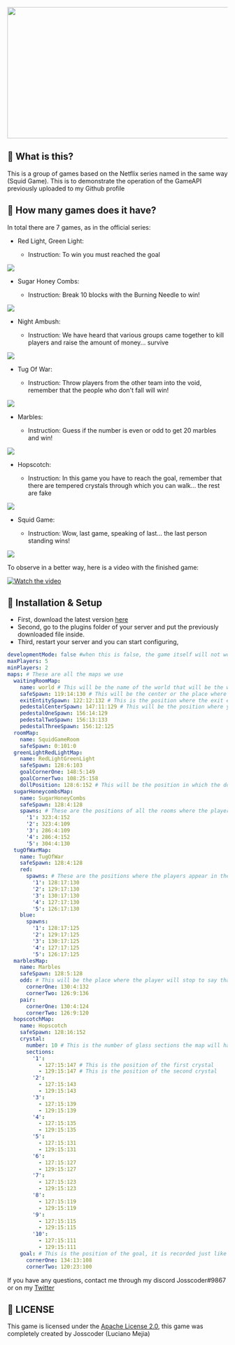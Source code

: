 <p align="center">
  <img height="300" src="https://i.imgur.com/odwLWJV.png" width="600" alt=""/>
</p>

## 🤔 What is this?

This is a group of games based on the Netflix series named in the same way (Squid Game). This is to demonstrate the operation of the GameAPI previously uploaded to my Github profile

## 🎲 How many games does it have?

In total there are 7 games, as in the official series:

- Red Light, Green Light:

  - Instruction: To win you must reached the goal

![](https://i.imgur.com/eQt3nV7.png)

- Sugar Honey Combs:

  - Instruction: Break 10 blocks with the Burning Needle to win!

![](https://i.imgur.com/RdXKsZW.png)

- Night Ambush:

  - Instruction: We have heard that various groups came together to kill players and raise the amount of money... survive

![](https://i.imgur.com/8OxrAXu.png)

- Tug Of War:

  - Instruction: Throw players from the other team into the void, remember that the people who don't fall will win!

![](https://i.imgur.com/5L0to5W.png)

- Marbles:

  - Instruction: Guess if the number is even or odd to get 20 marbles and win!

![](https://i.imgur.com/lUqYi7B.png)

- Hopscotch:

  - Instruction: In this game you have to reach the goal, remember that there are tempered crystals through which you can walk... the rest are fake

![](https://i.imgur.com/vNdUXfY.png)

- Squid Game:

  - Instruction: Wow, last game, speaking of last... the last person standing wins!

![](https://i.imgur.com/W4Yw2AP.png)

To observe in a better way, here is a video with the finished game:

[![Watch the video](https://i.imgur.com/w8D2Ty1.png)](https://youtu.be/Rr-WE7pSW_k)

## 🔨 Installation & Setup

- First, download the latest version [here](https://github.com/Josscoder/SquidGame/releases/latest)
- Second, go to the plugins folder of your server and put the previously downloaded file inside.
- Third, restart your server and you can start configuring,

```yml
developmentMode: false #when this is false, the game itself will not work, only developer settings, play sounds and get position are enabled
maxPlayers: 5
minPlayers: 2
maps: # These are all the maps we use
  waitingRoomMap:
    name: world # This will be the name of the world that will be the waiting room
    safeSpawn: 119:14:130 # This will be the center or the place where you always appear
    exitEntitySpawn: 122:12:132 # This is the position where the exit entity to the lobby will be
    pedestalCenterSpawn: 147:11:129 # This will be the position where you appear in the final stage, when the winner is on the pedestal
    pedestalOneSpawn: 156:14:129
    pedestalTwoSpawn: 156:13:133
    pedestalThreeSpawn: 156:12:125
  roomMap:
    name: SquidGameRoom
    safeSpawn: 0:101:0
  greenLightRedLightMap:
    name: RedLightGreenLight
    safeSpawn: 128:6:103
    goalCornerOne: 148:5:149
    goalCornerTwo: 108:25:158
    dollPosition: 128:6:152 # This will be the position in which the doll appears in the game red light green light
  sugarHoneycombsMap:
    name: SugarHoneyCombs
    safeSpawn: 128:4:128
    spawns: # These are the positions of all the rooms where the players appear to break the blocks
      '1': 323:4:152
      '2': 323:4:109
      '3': 286:4:109
      '4': 286:4:152
      '5': 304:4:130
  tugOfWarMap:
    name: TugOfWar
    safeSpawn: 128:4:128
    red:
      spawns: # These are the positions where the players appear in the game of Tug of War
        '1': 128:17:130
        '2': 129:17:130
        '3': 130:17:130
        '4': 127:17:130
        '5': 126:17:130
    blue:
      spawns:
        '1': 128:17:125
        '2': 129:17:125
        '3': 130:17:125
        '4': 127:17:125
        '5': 126:17:125
  marblesMap:
    name: Marbles
    safeSpawn: 128:5:128
    odd: # This will be the place where the player will stop to say that the number is odd, for this you have to get the upper corner and then the side corner at the bottom, covering the entire area
      cornerOne: 130:4:132
      cornerTwo: 126:9:136
    pair:
      cornerOne: 130:4:124
      cornerTwo: 126:9:120
  hopscotchMap:
    name: Hopscotch
    safeSpawn: 128:16:152
    crystal:
      number: 10 # This is the number of glass sections the map will have
      sections:
        '1':
          - 127:15:147 # This is the position of the first crystal
          - 129:15:147 # This is the position of the second crystal
        '2':
          - 127:15:143
          - 129:15:143
        '3':
          - 127:15:139
          - 129:15:139
        '4':
          - 127:15:135
          - 129:15:135
        '5':
          - 127:15:131
          - 129:15:131
        '6':
          - 127:15:127
          - 129:15:127
        '7':
          - 127:15:123
          - 129:15:123
        '8':
          - 127:15:119
          - 129:15:119
        '9':
          - 127:15:115
          - 129:15:115
        '10':
          - 127:15:111
          - 129:15:111
    goal: # This is the position of the goal, it is recorded just like the game of marbles
      cornerOne: 134:13:108
      cornerTwo: 120:23:100
```

If you have any questions, contact me through my discord Josscoder#9867 or on my [Twitter](https://twitter.com/Josscoder)

## 📜 LICENSE

This game is licensed under the [Apache License 2.0](https://github.com/Josscoder/SquidGame/blob/main/LICENSE), this game was completely created by Josscoder (Luciano Mejia)
